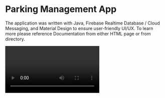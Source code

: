 # Parking Management App
The application was written with Java, Firebase Realtime Database / Cloud Messaging, and Material Design to ensure user-friendly UI/UX. To learn more please reference Documentation from either HTML page or from directory.

![GIF SHOWCASE](https://github.com/Vashakmadze/parking-management-app/blob/main/parking%20app%20gif.mp4 "APP SHOWCASE")


